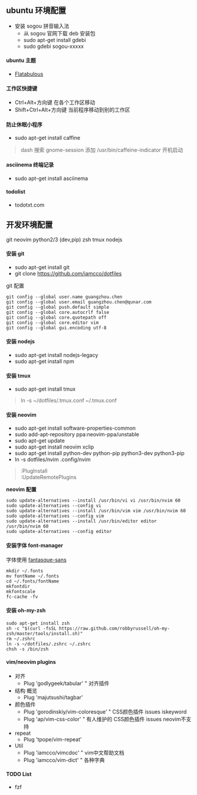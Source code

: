 ## ubuntu 环境配置

* 安装 sogou 拼音输入法
  * 从 sogou 官网下载 deb 安装包
  * sudo apt-get install gdebi
  * sudo gdebi sogou-xxxxx

#### ubuntu 主题

* [Flatabulous](https://github.com/anmoljagetia/Flatabulous)

#### 工作区快捷键

* Ctrl+Alt+方向键   在各个工作区移动
* Shift+Ctrl+Alt+方向键     当前程序移动到别的工作区

#### 防止休眠小程序

* sudo apt-get install caffine
> dash 搜索 gnome-session 添加 /usr/bin/caffeine-indicator 开机启动

#### asciinema 终端记录

* sudo apt-get install asciinema

#### todolist

* todotxt.com

## 开发环境配置

git neovim python2/3 (dev,pip) zsh tmux nodejs

#### 安装 git

* sudo apt-get install git
* git clone https://github.com/iamcco/dotfiles

git 配置
```
git config --global user.name guangzhou.chen
git config --global user.email guangzhou.chen@qunar.com
git config --global push.default simple
git config --global core.autocrlf false
git config --global core.quotepath off
git config --global core.editor vim
git config --global gui.encoding utf-8
```

#### 安装 nodejs

* sudo apt-get install nodejs-legacy
* sudo apt-get install npm

#### 安装 tmux

* sudo apt-get install tmux

> ln -s ~/dotfiles/.tmux.conf ~/.tmux.conf


#### 安装 neovim

* sudo apt-get install software-properties-common
* sudo add-apt-repository ppa:neovim-ppa/unstable
* sudo apt-get update
* sudo apt-get install neovim xclip
* sudo apt-get install python-dev python-pip python3-dev python3-pip
* ln -s dotfiles/nvim .config/nvim

> :PlugInstall    
> :UpdateRemotePlugins

**neovim 配置**
```
sudo update-alternatives --install /usr/bin/vi vi /usr/bin/nvim 60
sudo update-alternatives --config vi
sudo update-alternatives --install /usr/bin/vim vim /usr/bin/nvim 60
sudo update-alternatives --config vim
sudo update-alternatives --install /usr/bin/editor editor /usr/bin/nvim 60
sudo update-alternatives --config editor
```

#### 安装字体 font-manager

字体使用 [fantasque-sans](https://github.com/belluzj/fantasque-sans)

```
mkdir ~/.fonts
mv fontName ~/.fonts
cd ~/.fonts/fontName
mkfontdir
mkfontscale
fc-cache -fv
```

#### 安装 oh-my-zsh

```
sudo apt-get install zsh
sh -c "$(curl -fsSL https://raw.github.com/robbyrussell/oh-my-zsh/master/tools/install.sh)"
rm ~/.zshrc
ln -s ~/dotfiles/.zshrc ~/.zshrc
chsh -s /bin/zsh
```

#### vim/neovim plugins

* 对齐
  * Plug 'godlygeek/tabular'      " 对齐插件
* 结构 概览
  * Plug 'majutsushi/tagbar'
* 颜色插件
  * Plug 'gorodinskiy/vim-coloresque' " CSS颜色插件 issues iskeyword
  * Plug 'ap/vim-css-color'     " 有人维护的 CSS颜色插件 issues neovim不支持
* repeat
  * Plug 'tpope/vim-repeat'
* Util
  * Plug 'iamcco/vimcdoc'         " vim中文帮助文档
  * Plug 'iamcco/vim-dict'        " 各种字典

#### TODO List

* fzf
